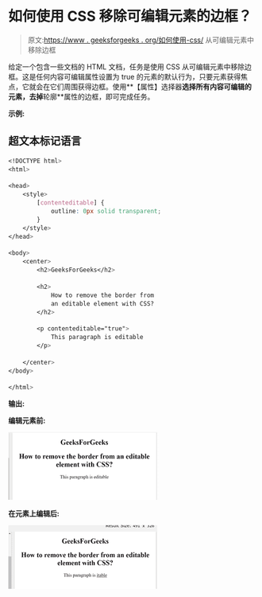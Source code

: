 # 如何使用 CSS 移除可编辑元素的边框？

> 原文:[https://www . geeksforgeeks . org/如何使用-css/](https://www.geeksforgeeks.org/how-to-remove-border-from-an-editable-element-using-css/) 从可编辑元素中移除边框

给定一个包含一些文档的 HTML 文档，任务是使用 CSS 从可编辑元素中移除边框。这是任何内容可编辑属性设置为 true 的元素的默认行为，只要元素获得焦点，它就会在它们周围获得边框。使用**【属性】选择器**选择所有内容可编辑的元素，去掉**轮廓**属性的边框，即可完成任务。

**示例:**

## 超文本标记语言

```css
<!DOCTYPE html>
<html>

<head>
    <style>
        [contenteditable] {
            outline: 0px solid transparent;
        }
    </style>
</head>

<body>
    <center>
        <h2>GeeksForGeeks</h2>

        <h2>
            How to remove the border from 
            an editable element with CSS?
        </h2>

        <p contenteditable="true">
            This paragraph is editable
        </p>

    </center>
</body>

</html>
```

**输出:**

**编辑元素前:**

![](img/cf3b94a1c6d548fe6e21164454b0d5a9.png)

**在元素上编辑后:**

![](img/a1cd5ed225f03cc95ca8feb159eb47a5.png)
